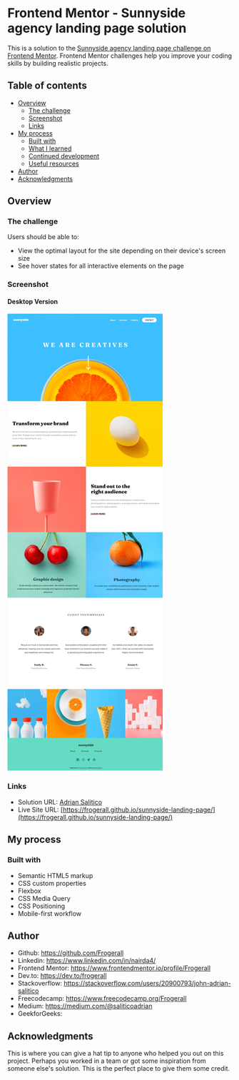 # Frontend Mentor - Sunnyside agency landing page solution

This is a solution to the [Sunnyside agency landing page challenge on Frontend Mentor](https://www.frontendmentor.io/challenges/sunnyside-agency-landing-page-7yVs3B6ef). Frontend Mentor challenges help you improve your coding skills by building realistic projects.

## Table of contents

- [Overview](#overview)
  - [The challenge](#the-challenge)
  - [Screenshot](#screenshot)
  - [Links](#links)
- [My process](#my-process)
  - [Built with](#built-with)
  - [What I learned](#what-i-learned)
  - [Continued development](#continued-development)
  - [Useful resources](#useful-resources)
- [Author](#author)
- [Acknowledgments](#acknowledgments)

## Overview

### The challenge

Users should be able to:

- View the optimal layout for the site depending on their device's screen size
- See hover states for all interactive elements on the page

### Screenshot

#### Desktop Version

![](images/desktop-sunny.jpeg)

### Links

- Solution URL: [Adrian Salitico](https://salproj.tech)
- Live Site URL: [https://frogerall.github.io/sunnyside-landing-page/](https://frogerall.github.io/sunnyside-landing-page/)

## My process

### Built with

- Semantic HTML5 markup
- CSS custom properties
- Flexbox
- CSS Media Query
- CSS Positioning
- Mobile-first workflow

## Author

- Github: https://github.com/Frogerall
- Linkedin: https://www.linkedin.com/in/nairda4/
- Frontend Mentor: https://www.frontendmentor.io/profile/Frogerall
- Dev.to: https://dev.to/frogerall
- Stackoverflow: https://stackoverflow.com/users/20900793/john-adrian-salitico
- Freecodecamp: https://www.freecodecamp.org/Frogerall
- Medium: https://medium.com/@saliticoadrian
- GeekforGeeks:

## Acknowledgments

This is where you can give a hat tip to anyone who helped you out on this project. Perhaps you worked in a team or got some inspiration from someone else's solution. This is the perfect place to give them some credit.
